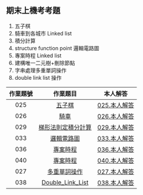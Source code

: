 ## 期末上機考考題

1. 五子棋
2. 騎車到各城市 Linked list
3. 積分計算
4. structure function point 邏輯電路圖
5. 專案時程 Linked list
6. 建構唯一二元樹+刪除節點
7. 字串處理多重單詞操作
8. double link list 操作

作業題號 | 作業題目 | 本人解答 |
|:--------:|:-------:|:--------:|
| 025 | [五子棋](Homework/025.五子棋/025.md) | [025.本人解答](Homework/025.五子棋/025.c) |
| 026 | [騎車](Homework/026.騎車/026.md) | [026.本人解答](Homework/026.騎車/026_NotME.c) |
| 029 | [梯形法則定積分計算](Homework/029.梯形法則定積分計算/029.md) | [029.本人解答](Homework/029.梯形法則定積分計算/029.c) |
| 033 | [邏輯電路圖](Homework/033.邏輯電路圖/033.md) | [033.本人解答](Homework/033.邏輯電路圖/033.c) |
| 036 | [專案時程](Homework/036.專案時程/036.md) | [036.本人解答](Homework/036.專案時程/036.c) |
| 040 | [專案時程](Homework/040.唯一二元樹/040.md) | [040.本人解答](Homework/040.唯一二元樹/040.c) |
| 027 | [多重單詞操作](Homework/027.多重單詞操作/027.md) | [027.本人解答](Homework/027.多重單詞操作/027.c) |
| 038 | [Double_Link_List](Homework/038.Double_Link_List/038.md) | [038.本人解答](Homework/038.Double_Link_List/038.c) |